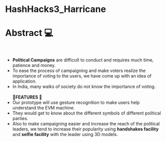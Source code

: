 # HashHacks3_Harricane<br>

<t><t><h1>Abstract :computer:</h1> <br>
* **Political Campaigns** are difficult to conduct and requires much time, patience and money. 
*  To ease the process of campaigning and make voters realize the importance of voting to the users, we have come up with an idea of application.<br>
*  In India, many walks of society do not know the importance of voting. 
<br><br><t><t><t>**:pushpin:FEATURES :pushpin:**
* Our prototype will use gesture recognition to make users help understand the EVM machine. 
* They would get to know about the different symbols of different political parties.
*  Also to make campaigning easier and increase the reach of the political leaders, we tend to increase their popularity using **handshakes facility** and **selfie facility** with the leader using 3D models.
